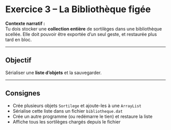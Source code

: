 # Exercice 3 – La Bibliothèque figée

**Contexte narratif :**  
Tu dois stocker une **collection entière** de sortilèges dans une bibliothèque scellée. Elle doit pouvoir être exportée d’un seul geste, et restaurée plus tard en bloc.

---

## Objectif

Sérialiser une **liste d’objets** et la sauvegarder.

---

## Consignes

- Crée plusieurs objets `Sortilege` et ajoute-les à une `ArrayList`
- Sérialise cette liste dans un fichier `bibliotheque.dat`
- Crée un autre programme (ou redémarre le tien) et restaure la liste
- Affiche tous les sortilèges chargés depuis le fichier

